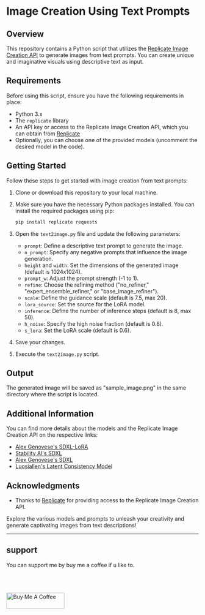 # Image Creation Using Text Prompts

## Overview

This repository contains a Python script that utilizes the [Replicate Image Creation API](https://replicate.com) to generate images from text prompts. You can create unique and imaginative visuals using descriptive text as input.

## Requirements

Before using this script, ensure you have the following requirements in place:

- Python 3.x
- The `replicate` library
- An API key or access to the Replicate Image Creation API, which you can obtain from [Replicate](https://replicate.com)
- Optionally, you can choose one of the provided models (uncomment the desired model in the code).

## Getting Started

Follow these steps to get started with image creation from text prompts:

1. Clone or download this repository to your local machine.

2. Make sure you have the necessary Python packages installed. You can install the required packages using pip:

    ```bash
    pip install replicate requests
    ```

3. Open the `text2image.py` file and update the following parameters:

   - `prompt`: Define a descriptive text prompt to generate the image.
   - `n_prompt`: Specify any negative prompts that influence the image generation.
   - `height` and `width`: Set the dimensions of the generated image (default is 1024x1024).
   - `prompt_w`: Adjust the prompt strength (-1 to 1).
   - `refine`: Choose the refining method ("no_refiner," "expert_ensemble_refiner," or "base_image_refiner").
   - `scale`: Define the guidance scale (default is 7.5, max 20).
   - `lora_source`: Set the source for the LoRA model.
   - `inference`: Define the number of inference steps (default is 8, max 50).
   - `h_noise`: Specify the high noise fraction (default is 0.8).
   - `s_lora`: Set the LoRA scale (default is 0.6).

4. Save your changes.

5. Execute the `text2image.py` script.

## Output

The generated image will be saved as "sample_image.png" in the same directory where the script is located.

## Additional Information

You can find more details about the models and the Replicate Image Creation API on the respective links:

- [Alex Genovese's SDXL-LoRA](https://replicate.com/alexgenovese/sdxl-lora)
- [Stability AI's SDXL](https://replicate.com/stability-ai/sdxl)
- [Alex Genovese's SDXL](https://replicate.com/alexgenovese/sdxl)
- [Luosiallen's Latent Consistency Model](https://replicate.com/luosiallen/latent-consistency-model)

## Acknowledgments

- Thanks to [Replicate](https://replicate.com) for providing access to the Replicate Image Creation API.

Explore the various models and prompts to unleash your creativity and generate captivating images from text descriptions!

---

## support

You can support me by buy me a coffee if u like to.
<div align="left">
  <a href="https://www.buymeacoffee.com/azzar" target="_blank">
    <img src="https://cdn.buymeacoffee.com/buttons/v2/default-yellow.png" alt="Buy Me A Coffee" style="height: 42px !important;width: 151.9px !important; margin-top: 50px !important;">
  </a>
</div>
